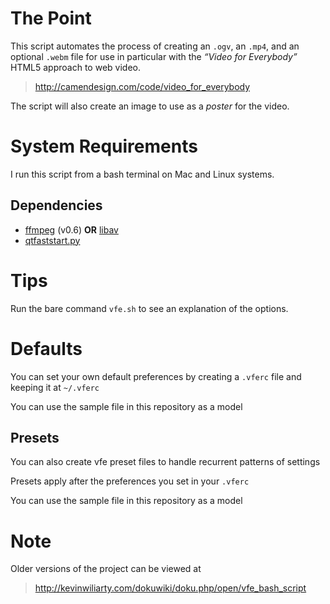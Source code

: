 The Point
=========
This script automates the process of creating an `.ogv`, an `.mp4`, and an 
optional `.webm` file for use in particular with the *“Video for Everybody”*
HTML5 approach to web video.

> http://camendesign.com/code/video_for_everybody

The script will also create an image to use as a *poster* for the video.


System Requirements
===================
I run this script from a bash terminal on Mac and Linux systems. 


Dependencies
------------
  * [ffmpeg](http://ffmpeg.org) (v0.6) **OR** [libav](http://libav.org)
  * [qtfaststart.py](http://github.com/danielgtaylor/qtfaststart)


Tips
====
Run the bare command `vfe.sh` to see an explanation of the options.


Defaults
========
You can set your own default preferences by creating a `.vferc` file and keeping it at `~/.vferc`

You can use the sample file in this repository as a model


Presets
-------
You can also create vfe preset files to handle recurrent patterns of settings

Presets apply after the preferences you set in your `.vferc`

You can use the sample file in this repository as a model


Note
====
Older versions of the project can be viewed at

> http://kevinwiliarty.com/dokuwiki/doku.php/open/vfe_bash_script

